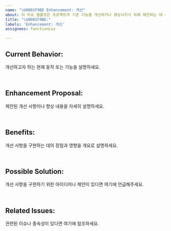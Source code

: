 ```yaml
---
name: "\U0001F9BE Enhancement: 개선"
about: 이 이슈 템플릿은 프로젝트의 기존 기능을 개선하거나 향상시키기 위해 제안하는 데 사용됩니다.
title: "\U0001F9BE:"
labels: 'Enhancement: 개선'
assignees: functionLuz

---
```


## **Current Behavior:**
개선하고자 하는 현재 동작 또는 기능을 설명하세요.

<br>

## **Enhancement Proposal:**
제안된 개선 사항이나 향상 내용을 자세히 설명하세요.

<br>

## **Benefits:**
개선 사항을 구현하는 데의 장점과 영향을 개요로 설명하세요.

<br>

## **Possible Solution:**
개선 사항을 구현하기 위한 아이디어나 제안이 있다면 여기에 언급해주세요.

<br>

## **Related Issues:**
관련된 이슈나 종속성이 있다면 여기에 참조하세요.
